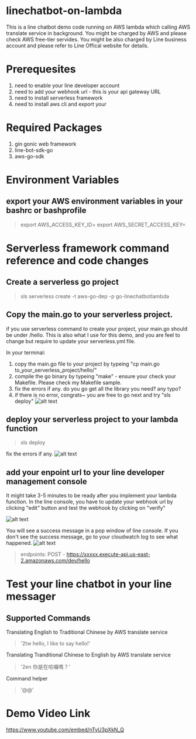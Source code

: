 # linechatbot-on-lambda
This is a line chatbot demo code running on AWS lambda which calling AWS translate service in background.  You might be charged by AWS and please check AWS free-tier servides. You might be also charged by Line business account and please refer to Line Offical website for details.

# Prerequesites
1. need to enable your line developer account
2. need to add your webhook url - this is your api gateway URL
3. need to install serverless framework 
4. need to install aws cli and export your 

# Required Packages
1. gin gonic web framework
2. line-bot-sdk-go
3. aws-go-sdk

# Environment Variables
## export your AWS environment variables in your bashrc or bashprofile 
> export AWS_ACCESS_KEY_ID=<your access key>
> export AWS_SECRET_ACCESS_KEY=<your secret key>

# Serverless framework command reference and code changes
## Create a serverless go project
> sls serverless create -t aws-go-dep -p go-linechatbotlambda

## Copy the main.go to your serverless project.
if you use serverless command to create your project, your main.go should be under /hello.  This is also what I use for this demo, and you are feel to change but require to update your serverless.yml file.

In your terminal:
1. copy the main.go file to your project by typeing "cp main.go to_your_serverless_project/hello/"
2. compile the go binary by typeing "make" - ensure your check your Makefile. Please check my Makefile sample.
3. fix the errors if any.  do you go get all the library you need? any typo? 
4. if there is no error, congrats~ you are free to go next and try "sls deploy"
![alt text](https://github.com/webbhlin/linechatbot-on-lambda/blob/master/img/makefile_sample.png "make file")

## deploy your serverless project to your lambda function
> sls deploy

fix the errors if any. 
![alt text](https://github.com/webbhlin/linechatbot-on-lambda/blob/master/img/sls_deploy.png "sls deploy")


## add your enpoint url to your line developer management console
It might take 3-5 minutes to be ready after you implement your lambda function.  In the line console, you have to update your webhook url by clicking "edit" button and test the webhook by clicking on "verify"

![alt text](https://github.com/webbhlin/linechatbot-on-lambda/blob/master/img/webhook_line_console.png "line console")


You will see a success message in a pop window of line console.  If you don't see the success message, go to your cloudwatch log to see what happened.
![alt text](https://github.com/webbhlin/linechatbot-on-lambda/blob/master/img/cloudwatch_log.png "cloudwatch log")


> endpoints:
>   POST - https://xxxxx.execute-api.us-east-2.amazonaws.com/dev/hello

# Test your line chatbot in your line messager
## Supported Commands
Translating English to Traditional Chinese by AWS translate service
> '2tw hello, I like to say hello!'

Translating Tranditional Chinese to English by AWS translate service
> '2en 你是在哈囉嗎？'

Command helper
> '@@' 

# Demo Video Link
https://www.youtube.com/embed/nTyU3pXkN_Q
